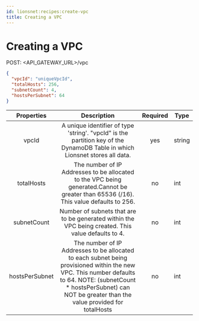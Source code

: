 ```yaml
---
id: lionsnet:recipes:create-vpc
title: Creating a VPC
---
```


# Creating a VPC 

POST: <API_GATEWAY_URL>/vpc

```json
{
  "vpcId": "uniqueVpcId",
  "totalHosts": 256,
  "subnetCount": 4,
  "hostsPerSubnet": 64
}
```


|   Properties   |                                                                                                         Description                                                                                                        | Required | Type   |
|:--------------:|:--------------------------------------------------------------------------------------------------------------------------------------------------------------------------------------------------------------------------:|:--------:|--------|
|      vpcId     |                                                 A unique identifier of type 'string'. "vpcId" is the partition key of the DynamoDB Table in which Lionsnet stores all data.                                                |    yes   | string |
| totalHosts     | The number of IP Addresses to be allocated to the VPC being generated.Cannot be greater than 65536 (/16).  This value defaults to 256.                                                                                     | no       | int    |
| subnetCount    | Number of subnets that are to be generated within the VPC being created. This value defaults to 4.                                                                                                                         | no       | int    |
| hostsPerSubnet | The number of IP Addresses to be allocated to each subnet being provisioned within the new VPC. This number defaults to 64. NOTE: (subnetCount * hostsPerSubnet) can NOT be greater than the value provided for totalHosts | no       | int    |
